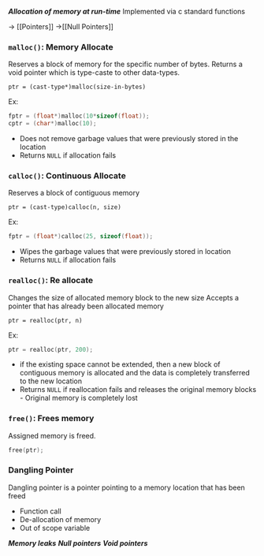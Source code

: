 ***Allocation of memory at run-time***
Implemented via c standard functions

-> [[Pointers]]
->[[Null Pointers]]

### `malloc()`: Memory Allocate
Reserves a block of memory for the specific number of bytes.
Returns a void pointer which is type-caste to other data-types.
```
ptr = (cast-type*)malloc(size-in-bytes)
```
Ex:
```c
fptr = (float*)malloc(10*sizeof(float));
cptr = (char*)malloc(10);
```
- Does not remove garbage values that were previously stored in the location
- Returns `NULL` if allocation fails

### `calloc()`: Continuous Allocate
Reserves a block of contiguous memory
```
ptr = (cast-type)calloc(n, size)
```
Ex:
```c
fptr = (float*)calloc(25, sizeof(float));
```
- Wipes the garbage values that were previously stored in location
- Returns `NULL` if allocation fails

### `realloc()`: Re allocate
Changes the size of allocated memory block to the new size
Accepts a pointer that has already been allocated memory
```
ptr = realloc(ptr, n)
```
Ex:
```c
ptr = realloc(ptr, 200);
```
- if the existing space cannot be extended, then a new block of contiguous memory is allocated and the data is completely transferred to the new location
- Returns `NULL` if reallocation fails and releases the original memory blocks - Original memory is completely lost

### `free()`: Frees memory
Assigned memory is freed.
```c
free(ptr);
```

### Dangling Pointer
Dangling pointer is a pointer pointing to a memory location that has been freed
- Function call
- De-allocation of memory
- Out of scope variable

***Memory leaks***
***Null pointers***
***Void pointers***
